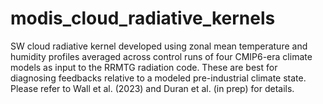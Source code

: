 # modis_cloud_radiative_kernels

SW cloud radiative kernel developed using zonal mean temperature and humidity profiles averaged across control runs of four CMIP6-era climate models as input to the RRMTG radiation code. These are best for diagnosing feedbacks relative to a modeled pre-industrial climate state. Please refer to Wall et al. (2023) and Duran et al. (in prep) for details.

